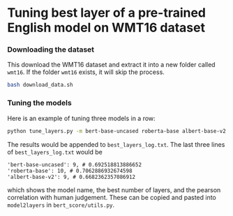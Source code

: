 # Tuning best layer of a pre-trained English model on WMT16 dataset

### Downloading the dataset
This download the WMT16 dataset and extract it into a new folder called `wmt16`. If the folder `wmt16` exists, it will skip the process.
```sh
bash download_data.sh
```

### Tuning the models
Here is an example of tuning three models in a row:
```sh
python tune_layers.py -m bert-base-uncased roberta-base albert-base-v2
```
The results would be appended to `best_layers_log.txt`.
The last three lines of `best_layers_log.txt` would be
```
'bert-base-uncased': 9, # 0.692518813886652
'roberta-base': 10, # 0.7062886932674598
'albert-base-v2': 9, # 0.6682362357086912
```
which shows the model name, the best number of layers, and the pearson correlation with human judgement.
These can be copied and pasted into `model2layers` in `bert_score/utils.py`.